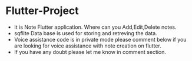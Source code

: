 # Flutter-Project


- It is Note Flutter application. Where can you Add,Edit,Delete notes.
- sqflite Data base is used for storing and retreving the data.
- Voice assistance code is in private mode please comment below if you are looking for voice assistance with note creation on flutter.
- If you have any doubt please let me know in comment section.
